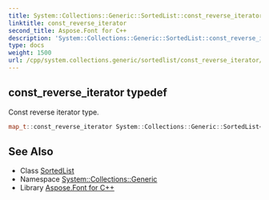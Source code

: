 ```yaml
---
title: System::Collections::Generic::SortedList::const_reverse_iterator typedef
linktitle: const_reverse_iterator
second_title: Aspose.Font for C++
description: 'System::Collections::Generic::SortedList::const_reverse_iterator typedef. Const reverse iterator type in C++.'
type: docs
weight: 1500
url: /cpp/system.collections.generic/sortedlist/const_reverse_iterator/
---
```

## const_reverse_iterator typedef


Const reverse iterator type.

```cpp
map_t::const_reverse_iterator System::Collections::Generic::SortedList< TKey, TValue >::const_reverse_iterator
```

## See Also

* Class [SortedList](../)
* Namespace [System::Collections::Generic](../../)
* Library [Aspose.Font for C++](../../../)
